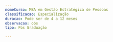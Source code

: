 ```yaml
---
nomeCurso: MBA em Gestão Estratégica de Pessoas
classificacao: Especialização
duracao: Pode ser de 4 a 12 meses
observacao: obs
tipo: Pós Graduação

---
```



